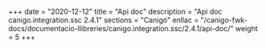 +++
date        = "2020-12-12"
title       = "Api doc"
description = "Api doc canigo.integration.ssc 2.4.1"
sections    = "Canigó"
enllac		= "/canigo-fwk-docs/documentacio-llibreries/canigo.integration.ssc/2.4.1/api-doc/"
weight		= 5
+++
